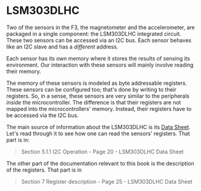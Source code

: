 # LSM303DLHC

Two of the sensors in the F3, the magnetometer and the accelerometer, are
packaged in a single component: the LSM303DLHC integrated circuit. These two
sensors can be accessed via an I2C bus. Each sensor behaves like an I2C slave
and has a *different* address.

Each sensor has its own memory where it stores the results of sensing its
environment. Our interaction with these sensors will mainly involve reading
their memory.

The memory of these sensors is modeled as byte addressable registers. These
sensors can be configured too; that's done by writing to their registers. So, in
a sense, these sensors are very similar to the peripherals *inside* the
microcontroller. The difference is that their registers are not mapped into the
microcontrollers' memory. Instead, their registers have to be accessed via the
I2C bus.

The main source of information about the LSM303DLHC is its [Data Sheet]. Let's
read through it to see how one can read the sensors' registers. That part is in:

[Data Sheet]: http://www.st.com/resource/en/datasheet/lsm303dlhc.pdf

> Section 5.1.1 I2C Operation - Page 20 - LSM303DLHC Data Sheet

The other part of the documentation relevant to this book is the description
of the registers. That part is in

> Section 7 Register description - Page 25 - LSM303DLHC Data Sheet
